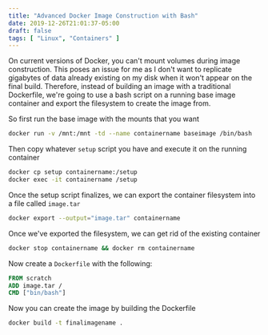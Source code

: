 ```yaml
---
title: "Advanced Docker Image Construction with Bash"
date: 2019-12-26T21:01:37-05:00
draft: false
tags: [ "Linux", "Containers" ]
---
```


On current versions of Docker, you can't mount volumes during image construction. This poses an issue for me as I don't want to replicate gigabytes of data already existing on my disk when it won't appear on the final build. Therefore, instead of building an image with a traditional Dockerfile, we're going to use a bash script on a running base image container and export the filesystem to create the image from.

So first run the base image with the mounts that you want

```bash
docker run -v /mnt:/mnt -td --name containername baseimage /bin/bash
```

Then copy whatever `setup` script you have and execute it on the running container

```bash
docker cp setup containername:/setup
docker exec -it containername /setup
```

Once the setup script finalizes, we can export the container filesystem into a file called `image.tar`

```bash
docker export --output="image.tar" containername
```

Once we've exported the filesystem, we can get rid of the existing container

```bash
docker stop containername && docker rm containername
```

Now create a `Dockerfile` with the following:

```dockerfile
FROM scratch
ADD image.tar /
CMD ["bin/bash"]
```

Now you can create the image by building the Dockerfile

```bash
docker build -t finalimagename .
```

